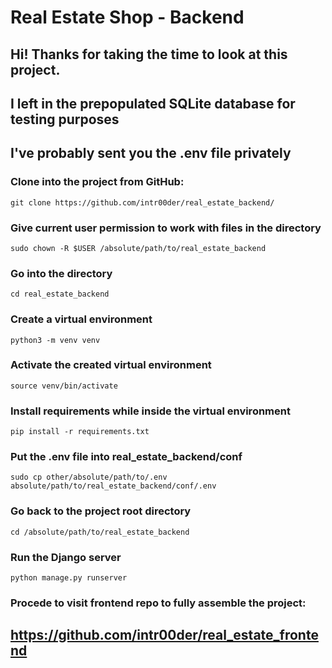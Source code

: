 # Real Estate Shop - Backend
## Hi! Thanks for taking the time to look at this project.
## I left in the prepopulated SQLite database for testing purposes
## I've probably sent you the .env file privately

### Clone into the project from GitHub:
```
git clone https://github.com/intr00der/real_estate_backend/
```
### Give current user permission to work with files in the directory
```
sudo chown -R $USER /absolute/path/to/real_estate_backend
```
### Go into the directory
```
cd real_estate_backend
```
### Create a virtual environment
```
python3 -m venv venv
```
### Activate the created virtual environment
```
source venv/bin/activate
```
### Install requirements while inside the virtual environment
```
pip install -r requirements.txt
```
### Put the .env file into real_estate_backend/conf
```
sudo cp other/absolute/path/to/.env absolute/path/to/real_estate_backend/conf/.env
```
### Go back to the project root directory
```
cd /absolute/path/to/real_estate_backend
```
### Run the Django server
```
python manage.py runserver
```
### Procede to visit frontend repo to fully assemble the project:
## https://github.com/intr00der/real_estate_frontend

